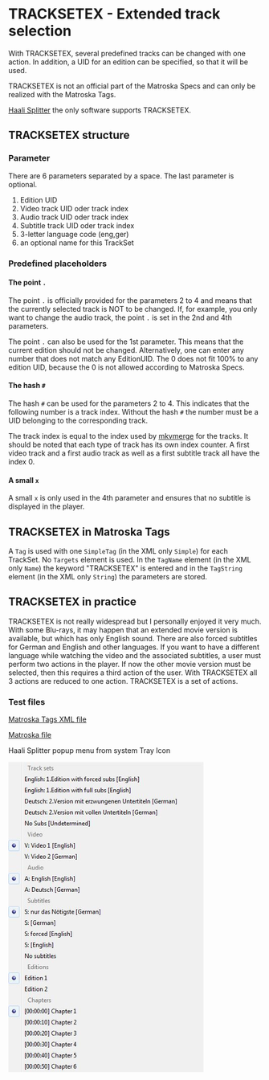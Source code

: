 # TRACKSETEX - Extended track selection
With TRACKSETEX, several predefined tracks can be changed with one action. In addition, a UID for an edition can be specified, so that it will be used.

TRACKSETEX is not an official part of the Matroska Specs and can only be realized with the Matroska Tags.

[Haali Splitter](https://haali.su/mkv/) the only software supports TRACKSETEX.

## TRACKSETEX structure
### Parameter
There are 6 parameters separated by a space. The last parameter is optional.

1. Edition UID
2. Video track UID oder track index
3. Audio track UID oder track index
4. Subtitle track UID oder track index
5. 3-letter language code (eng,ger)
6. an optional name for this TrackSet

### Predefined placeholders
#### The point `.`
The point `.` is officially provided for the parameters 2 to 4 and means that the currently selected track is NOT to be changed. If, for example, you only want to change the audio track, the point `.` is set in the 2nd and 4th parameters.

The point `.` can also be used for the 1st parameter. This means that the current edition should not be changed. Alternatively, one can enter any number that does not match any EditionUID. The 0 does not fit 100% to any edition UID, because the 0 is not allowed according to Matroska Specs.

#### The hash `#`
The hash `#` can be used for the parameters 2 to 4. This indicates that the following number is a track index. Without the hash `#` the number must be a UID belonging to the corresponding track.

The track index is equal to the index used by [mkvmerge](https://mkvtoolnix.download/doc/mkvmerge.html) for the tracks. It should be noted that each type of track has its own index counter. A first video track and a first audio track as well as a first subtitle track all have the index 0.

#### A small `x`
A small `x` is only used in the 4th parameter and ensures that no subtitle is displayed in the player.

## TRACKSETEX in Matroska Tags
A `Tag` is used with one `SimpleTag` (in the XML only `Simple`) for each TrackSet. No `Targets` element is used. In the `TagName` element (in the XML only `Name`) the keyword "TRACKSETEX" is entered and in the `TagString` element (in the XML only `String`) the parameters are stored.

## TRACKSETEX in practice
TRACKSETEX is not really widespread but I personally enjoyed it very much. With some Blu-rays, it may happen that an extended movie version is available, but which has only English sound. There are also forced subtitles for German and English and other languages. If you want to have a different language while watching the video and the associated subtitles, a user must perform two actions in the player. If now the other movie version must be selected, then this requires a third action of the user. With TRACKSETEX all 3 actions are reduced to one action. TRACKSETEX is a set of actions.

### Test files
[Matroska Tags XML file](https://github.com/hubblec4/Matroska-Playback/blob/TRACKSETEX/files/TRACKSETEX/TRACKSETEX.xml)

[Matroska file](https://github.com/hubblec4/Matroska-Playback/blob/TRACKSETEX/files/TRACKSETEX/TRACKSETEX.mkv)

Haali Splitter popup menu from system Tray Icon

![Haali Splitter popup menu](https://github.com/hubblec4/Matroska-Playback/blob/TRACKSETEX/files/TRACKSETEX/Haali-TRACKSETEX.jpg)